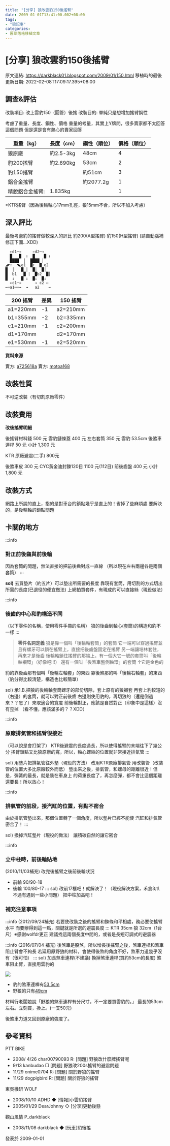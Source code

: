 ```yaml
---
title: "[分享] 狼改雲豹150後搖臂"
date: 2009-01-01T13:41:00.002+08:00
tags: 
- "狼記事"
categories:
- 舊部落格移植文章
---
```


# [分享] 狼改雲豹150後搖臂

原文連結: https://darkblack01.blogspot.com/2009/01/150.html
移植時的最後更新日期: 2022-02-08T17:09:17.395+08:00

## 調查&評估

改裝項目: 改上雲豹150（圓管）後搖
改裝目的: 單純只是想增加搖臂鋼性

考慮了重量、長度、鋼性、價格
重量的考量，其實上Y牌問，很多賣家都不太回答這個問題
但是還是會有熱心的賣家回答

|重量（kg）|長度（cm）|鋼性（順位）|價格（順位）|
|---|---|---|---|
|狼原廠|約2.5-3kg|48cm|4|4（新品價）|
|豹200搖臂|約2.690kg|53cm|2|2（新品價）|
|豹150搖臂||約51cm|3|3（新品價）|
|鋁合金搖臂||約2077.2g|1|1（一樣...就是貴）|
|精銳鋁合金搖臂:|1.835kg||1|1（一樣...就是貴）|

*KTR搖臂（因為後輪軸心17mm孔徑，狼15mm不合，所以不加入考慮）

## 深入評比

最後考慮豹的搖臂做較深入的評比
豹200(A型搖臂)  豹150(H型搖臂)
(請自動腦補修正下圖...XDD)

```
  ←d1─→     ←d2─→
  █   █  ↑  █    █ ↑
  ████  │  ████ │
◢◤↑  ◥◣e1  █↑  █ e2
█  │   █ │  █│  █│
█  b1   █ |  █b2  █│
█  ↓   █ ↓  █↓  █↓
  ←c1─→      → c2 ←
←─a1──→  →   a2    ←
```

|200 搖臂| 差異| 150 搖臂|
|---|---|---|
|a1=220mm | -1 | a2=210mm|
|b1=355mm | -2 | b2=335mm|
|c1=210mm | -1 | c2=200mm|
|d1=170mm |    | d2=170mm|
|e1=530mm | -1 | e2=520mm|

**資料來源**


賣方: [a725618a](http://tw.f2.page.bid.yahoo.com/tw/auction/b43821494)
賣方: [motoa168](http://tw.f2.page.bid.yahoo.com/tw/show/qanda?aID=b43490745)

## 改裝性質
不可逆改裝（有切割原廠零件）

## 改裝費用

**改後搖臂明細**

後搖臂材料錢 500 元
雲豹鏈條蓋 400 元
左右套筒 350 元
雲豹 53.5cm 後煞車連桿 50 元
小計 1,300 元

KTR 原廠避震(二手) 800元

後煞車皮 300 元
CYC黃金油封鍊120目 1100 元(112目)
前後齒盤 400 元
小計 1,800 元

## 改裝方式

網路上所說的直上，指的是對車台的鎖點幾乎是直上的！省掉了些麻煩處
要解決的，是後輪軸的鎖點問題

## 卡關的地方

:::info
### 對正前後齒與前後輪
因為套筒的問題，無法直接的把前後齒對成一直線
（所以現在左右兩邊各是兩個套筒）
:::

**sol)**
去買墊片（約五片）可以墊出所需要的長度
靠現有套筒，用切割的方式切出所需的長度(已退役的便宜做法)
上網拍買套件，有現成的可以直接絲（現役做法）

:::info
### 後齒的中心和豹構造不同
（以下零件的名稱，使用零件手冊的名稱）
狼的後齒到軸心(套筒)的構造和豹不一樣
:::

> **零件名詞定義**
> 狼是靠一個叫「後輪軸套筒」的套筒
> 它一端可以穿過搖臂並且有螺牙可以鎖在搖臂上，直接把後齒盤固定在搖臂
> 另一端讓培林套住，再來才是後齒
> 後輪軸鎖住搖臂的那端上，有一個大它一號的套筒叫「後輪軸襯環」（好像吧!!!）
> 還有一個叫「後煞車盤側軸環」的套筒 ↑它是金色的

豹的靠後齒那有個叫「後輪左軸套」的東西
靠後煞那的叫「後輪右軸套」的東西
（豹分得比較清楚，構造也比較簡單）

sol)
承1.B.把狼的後輪軸套筒螺牙的部份切除，套上原有的狼襯套
再套上豹較短的（右邊）的套筒，就可以對正前後齒
右邊則使用豹的，再切狼的（還是倒過來？？忘了）來取適合的寬度
前後輪對正，應該是自然對正（印象中是這樣）沒有歪掉
（看不懂，應該滿多的？？XDD）

:::info
### 原廠排氣管和搖臂很接近
（可以說是會打架了）
KTR後避震的長度過長，所以使得搖臂的末端往下了幾公分
搖臂鎖點又比狼原廠的寬，所以，軸心螺絲的位置就非常接近排氣管
:::

sol)
用墊片把排氣管往外墊（現役的方法）
改用KTR原廠排氣管
用改裝管（改裝管的位置大多比原廠較外而低）
墊出來之後，排氣管，和螺母的距離很近！但是，彈簧的最長，就是裝在車身上
的荷重長度了，再怎麼彈，都不會比這個距離還要長！所以放心！

:::info
### 排氣管的前段，接汽缸的位置，有點不密合
由於排氣管墊出來，那個位置轉了一個角度，所以墊片已經不能使
汽缸和排氣管密合了！
:::

sol) 
換掉汽缸墊片（現役的做法）
讓積碳自然的讓它密合

:::info
### 立中柱時，前後輪貼地
(2010/11/03補充)
改完後搖臂之後前後輪狀況
- 前輪  90/90-18
- 後輪 100/80-17
:::
sol) 
改前17框吧！就解決了！（現役解決方案，禾倉3爪 不過有遇到一些小問題）
把中柱加高吧！

### 補充注意事項
:::info
(2012/09/24補充)
若要使改裝之後的搖臂和鍊條和平相處，務必要使搖臂水平
而要辦得到這一點，關鍵就是所選的避震長度
:::
KTR 35cm
狼 32cm（1台尺）※感謝wolfdr更正
建議找這兩個長度中間的，或者是長短可調式的避震器

:::info
(2016/07/04 補充)
後煞車是股煞，所以增長後搖臂之後，煞車連桿和煞車阻止臂會不夠長
若延用原野狼的材料，會使得後煞的角度不好，煞車力道幾乎沒有（很可怕）
:::
sol)
加長煞車連桿(不建議)
換掉煞車連桿(買約53cm的長度)
煞車阻止臂，直接用雲豹的

![](https://4.bp.blogspot.com/-iRXqxsYmaxA/V3nOpYijnhI/AAAAAAAAII8/Cg6vKs_RjGcOy5Ir3MBertxYVmZqjJ26QCLcB/s1600/%25E6%2594%25B9%25E8%25B1%25B9%25E5%259C%2593%25E7%25AE%25A1%25E6%2590%2596%25E8%2587%2582%252C%2B%25E7%2585%259E%25E8%25BB%258A%25E9%2580%25A3%25E6%25A1%25BF%25E9%259C%2580%25E8%25A6%2581%25E7%259A%2584%25E9%2595%25B7%25E5%25BA%25A6.jpg)

- 豹的煞車連桿有[53.5cm](http://www.ibo.com.tw/product_info.php?products_id=525)
- 野狼的只有[49cm](https://tw.bid.yahoo.com/item/%E3%80%90%E6%A9%9F%E8%BB%8A%E5%A4%A7%E5%B0%8F%E4%BA%8B%E3%80%91R%E7%8B%BCR-%E8%80%81%E9%87%8E%E7%8B%BC%E5%82%B3%E5%A5%87%E9%87%91%E5%8B%87%E9%9B%B2%E8%B1%B9%E5%93%88%E7%89%B9%E4%BD%9B-KTR%E3%80%90%E5%8A%A0-100044604974)

材料行老闆娘說「野狼的煞車連桿有分尺寸，不一定要買雲豹的。」
最長的53cm左右。立刻買，換上。(一支50元)

後煞車力道又回到原廠的強度了。

## 參考資料

PTT BIKE
- 2008/ 4/26 char00790093 R: [問題] 野狼改什麼牌搖臂呢
- 9/13 kanbudao □ [問題] 野狼改200s搖臂的避震問題
- 11/29 onime0704 R: [問題] 關於野狼的搖臂
- 11/29 dogpigbird R: [問題] 關於野狼的搖臂

東吳機研 WOLF
- 2008/10/10 ADHD ◆ [情報]小雲豹搖臂
- 2005/01/29 DearJohnny ◇ [分享]更動後懸

觀山風情 P_darkblack
- 2008/11/08 darkblack ◆ [玩車]豹後搖

發表於  2009-01-01